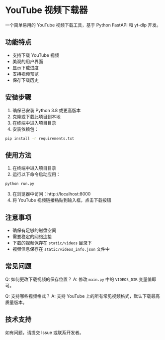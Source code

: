 # YouTube 视频下载器

一个简单易用的 YouTube 视频下载工具，基于 Python FastAPI 和 yt-dlp 开发。

## 功能特点

- 支持下载 YouTube 视频
- 美观的用户界面
- 显示下载进度
- 支持视频预览
- 保存下载历史

## 安装步骤

1. 确保已安装 Python 3.8 或更高版本
2. 克隆或下载此项目到本地
3. 在终端中进入项目目录
4. 安装依赖包：
```bash
pip install -r requirements.txt
```

## 使用方法

1. 在终端中进入项目目录
2. 运行以下命令启动应用：
```bash
python run.py
```
3. 在浏览器中访问：http://localhost:8000
4. 将 YouTube 视频链接粘贴到输入框，点击下载按钮

## 注意事项

- 确保有足够的磁盘空间
- 需要稳定的网络连接
- 下载的视频保存在 `static/videos` 目录下
- 视频信息保存在 `static/videos_info.json` 文件中

## 常见问题

Q: 如何更改下载视频的保存位置？
A: 修改 `main.py` 中的 `VIDEOS_DIR` 变量值即可。

Q: 支持哪些视频格式？
A: 支持 YouTube 上的所有常见视频格式，默认下载最高质量版本。

## 技术支持

如有问题，请提交 Issue 或联系开发者。 